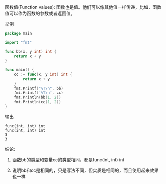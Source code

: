 函数值(Function values): 函数也是值。他们可以像其他值一样传递，比如，函数值可以作为函数的参数或者返回值。

举例

```go
package main

import "fmt"

func bb(x, y int) int {
    return x + y
}

func main() {
    cc := func(x, y int) int {
        return x + y
    }
    fmt.Printf("%T\n", bb)
    fmt.Printf("%T\n", cc)
    fmt.Println(bb(1, 2))
    fmt.Println(cc(1, 2))
}
```

输出

```text
func(int, int) int
func(int, int) int
3
3
```

结论:

1. 函数bb的类型和变量cc的类型相同，都是func(int, int) int

2. 说明bb和cc是相同的，只是写法不同，但实质是相同的，而且使用起来效果也一样
